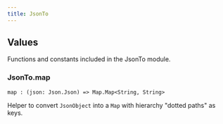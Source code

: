 ```yaml
---
title: JsonTo
---
```


## Values

Functions and constants included in the JsonTo module.

### JsonTo.**map**

```grain
map : (json: Json.Json) => Map.Map<String, String>
```

Helper to convert `JsonObject` into a `Map` with hierarchy "dotted paths" as keys.

